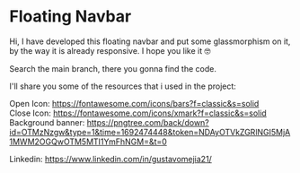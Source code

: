 # Floating Navbar
Hi, I have developed this floating navbar and put some glassmorphism on it, by the way it is already responsive. I hope you like it 🤓

Search the main branch, there you gonna find the code.

I'll share you some of the resources that i used in the project:

Open Icon: https://fontawesome.com/icons/bars?f=classic&s=solid <br>
Close Icon: https://fontawesome.com/icons/xmark?f=classic&s=solid <br>
Background banner: https://pngtree.com/back/down?id=OTMzNzgw&type=1&time=1692474448&token=NDAyOTVkZGRlNGI5MjA1MWM2OGQwOTM5MTI1YmFhNGM=&t=0

Linkedin: https://www.linkedin.com/in/gustavomejia21/

